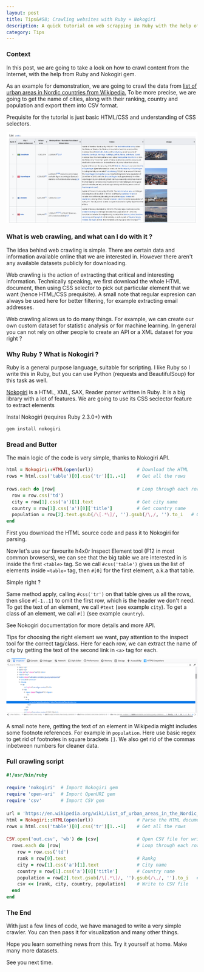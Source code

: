 ```yaml
---
layout: post
title: Tips&#58; Crawling websites with Ruby + Nokogiri
description: A quick tutorial on web scrapping in Ruby with the help of Nokogiri gem.
category: Tips
---
```


### Context

In this post, we are going to take a look on how to crawl content from the Internet, with the help from Ruby and Nokogiri gem.

As an example for demonstration, we are going to crawl the data from [list of urban areas in Nordic countries from Wikipedia.](https://en.wikipedia.org/wiki/List_of_urban_areas_in_the_Nordic_countries)
To be more precise, we are going to get the name of cities, along with their ranking, country and population and export them into CSV format.

Prequisite for the tutorial is just basic HTML/CSS and understanding of CSS selectors.

![Screenshot](/assets/02-1.png)

### What is web crawling, and what can I do with it ?

The idea behind web crawling is simple.
There are certain data and information available online that we are interested in.
However there aren't any available datasets publicly for downloading.

Web crawling is the action of extracting that critical and interesting information.
Technically speaking, we first download the whole HTML document, then using CSS selector to pick out particular element that we want (hence HTML/CSS prequisite).
A small note that regular expresion can always be used here for better filtering, for example extracting email addresses.

Web crawling allows us to do many things.
For example, we can create our own custom dataset for statistic analysis or for machine learning.
In general you can not rely on other people to create an API or a XML dataset for you right ?

### Why Ruby ? What is Nokogiri ?

Ruby is a general purpose language, suitable for scripting.
I like Ruby so I write this in Ruby, but you can use Python (requests and BeautifulSoup) for this task as well.

[Nokogiri](https://github.com/sparklemotion/nokogiri) is a HTML, XML, SAX, Reader parser written in Ruby.
It is a big library with a lot of features.
We are going to use its CSS seclector feature to extract elements

Instal Nokogiri (requires Ruby 2.3.0+) with
```bash
gem install nokogiri
```

### Bread and Butter

The main logic of the code is very simple, thanks to Nokogiri API.
```ruby
html = Nokogiri::HTML(open(url))                # Download the HTML
rows = html.css('table')[0].css('tr')[1..-1]    # Get all the rows

rows.each do |row|                              # Loop through each row
  row = row.css('td')
  city = row[1].css('a')[1].text                # Get city name
  country = row[1].css('a')[0]['title']         # Get country name
  population = row[2].text.gsub(/\[.*\]/, '').gsub(/\,/, '').to_i   # Get population
end
```

First you download the HTML source code and pass it to Nokogiri for parsing.

Now let's use our favourite h4x0r Inspect Element tool (F12 in most common browsers),
we can see that the big table we are interested in is inside the first `<table>` tag.
So we call `#css('table')` gives us the list of elements inside `<table>` tag, then `#[0]` for the first element, a.k.a that table.

Simple right ?

Same method apply, calling `#css('tr')` on that table gives us all the rows, then slice `#[-1..1]` to omit the first row, which is the header we don't need.
To get the text of an element, we call `#text` (see example `city`).
To get a class of an element, we call `#[]` (see example `country`).

See Nokogiri documentation for more details and more API.

Tips for choosing the right element we want, pay attention to the inspect tool for the correct tag/class.
Here for each row, we can extract the name of city by getting the text of the second link in `<a>` tag for each.

![Screenshot](/assets/02-2.png)

A small note here, getting the text of an element in Wikipedia might includes some footnote references.
For example in `population`.
Here use basic regex to get rid of footnotes in square brackets `[]`.
We also get rid of the commas inbetween numbers for cleaner data.

### Full crawling script

```ruby
#!/usr/bin/ruby

require 'nokogiri'  # Import Nokogiri gem
require 'open-uri'  # Import OpenURI gem
require 'csv'       # Import CSV gem

url = 'https://en.wikipedia.org/wiki/List_of_urban_areas_in_the_Nordic_countries'
html = Nokogiri::HTML(open(url))                # Parse the HTML document
rows = html.css('table')[0].css('tr')[1..-1]    # Get all the rows

CSV.open('out.csv', 'wb') do |csv|              # Open CSV file for writing
  rows.each do |row|                            # Loop through each row
    row = row.css('td')
    rank = row[0].text                          # Rankg
    city = row[1].css('a')[1].text              # City name
    country = row[1].css('a')[0]['title']       # Country name
    population = row[2].text.gsub(/\[.*\]/, '').gsub(/\,/, '').to_i   # Population
    csv << [rank, city, country, population]    # Write to CSV file
  end
end
```

### The End

With just a few lines of code, we have managed to write a very simple crawler.
You can then pass it for visualization and many other things.

Hope you learn something news from this.
Try it yourself at home.
Make many more datasets.

See you next time.
